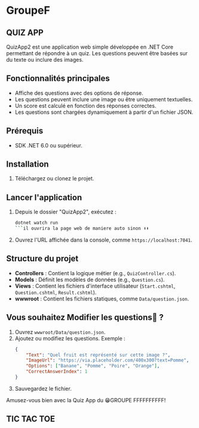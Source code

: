 # GroupeF

## QUIZ APP 

QuizApp2 est une application web simple développée en .NET Core permettant de répondre à un quiz. Les questions peuvent être basées sur du texte ou inclure des images.

## Fonctionnalités principales
- Affiche des questions avec des options de réponse.
- Les questions peuvent inclure une image ou être uniquement textuelles.
- Un score est calculé en fonction des réponses correctes.
- Les questions sont chargées dynamiquement à partir d'un fichier JSON.

## Prérequis
- SDK .NET 6.0 ou supérieur.

## Installation
1. Téléchargez ou clonez le projet.


## Lancer l'application
1. Depuis le dossier "QuizApp2", exécutez :
   ```bash
   dotnet watch run
   ```il ouvrira la page web de maniere auto sinon ⬇️⬇️
2. Ouvrez l'URL affichée dans la console, comme `https://localhost:7041`.

## Structure du projet
- **Controllers** : Contient la logique métier (e.g., `QuizController.cs`).
- **Models** : Définit les modèles de données (e.g., `Question.cs`).
- **Views** : Contient les fichiers d'interface utilisateur (`Start.cshtml`, `Question.cshtml`, `Result.cshtml`).
- **wwwroot** : Contient les fichiers statiques, comme `Data/question.json`.

## Vous souhaitez  Modifier les questions🤔 ?
1. Ouvrez `wwwroot/Data/question.json`.
2. Ajoutez ou modifiez les questions. Exemple :
   ```json
   {
       "Text": "Quel fruit est représenté sur cette image ?",
       "ImageUrl": "https://via.placeholder.com/400x300?text=Pomme",
       "Options": ["Banane", "Pomme", "Poire", "Orange"],
       "CorrectAnswerIndex": 1
   }
   ```
3. Sauvegardez le fichier.

Amusez-vous bien avec la Quiz App du 😁GROUPE FFFFFFFFFF!


## TIC TAC TOE

